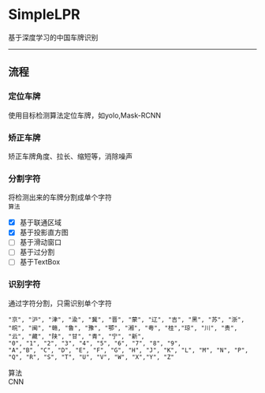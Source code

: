 # SimpleLPR
基于深度学习的中国车牌识别

---
## 流程
### 定位车牌
使用目标检测算法定位车牌，如yolo,Mask-RCNN

### 矫正车牌
矫正车牌角度、拉长、缩短等，消除噪声

### 分割字符
将检测出来的车牌分割成单个字符  
`算法`  
- [x] 基于联通区域
- [x] 基于投影直方图
- [ ] 基于滑动窗口
- [ ] 基于过分割
- [ ] 基于TextBox

### 识别字符
通过字符分割，只需识别单个字符
```
"京", "沪", "津", "渝", "冀", "晋", "蒙", "辽", "吉", "黑", "苏", "浙", "皖", "闽", "赣, "鲁", "豫", "鄂", "湘", "粤", "桂","琼", "川", "贵", "云", "藏", "陕", "甘", "青", "宁", "新",
"0", "1", "2", "3", "4", "5", "6", "7", "8", "9", 
"A","B", "C", "D", "E", "F", "G", "H", "J", "K", "L", "M", "N", "P", "Q", "R", "S", "T", "U", "V", "W", "X","Y", "Z"
```
算法  
CNN
